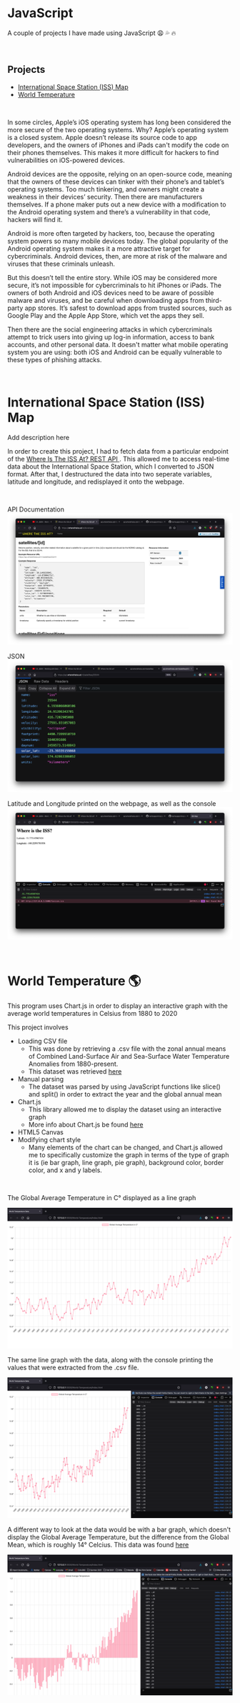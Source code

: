 # JavaScript
 A couple of projects I have made using JavaScript :weary: :sweat_drops: :fire:

 <br/>
 
 ## Projects
 - [International Space Station (ISS) Map](#international-space-station-iss-map)
 - [World Temperature](#World-Temperature-earth_americas)

 <br/>

 In some circles, Apple’s iOS operating system has long been considered the more secure of the two operating systems. Why? Apple’s operating system is a closed system. Apple doesn’t release its source code to app developers, and the owners of iPhones and iPads can't modify the code on their phones themselves. This makes it more difficult for hackers to find vulnerabilities on iOS-powered devices.

Android devices are the opposite, relying on an open-source code, meaning that the owners of these devices can tinker with their phone’s and tablet’s operating systems. Too much tinkering, and owners might create a weakness in their devices’ security. Then there are manufacturers themselves. If a phone maker puts out a new device with a modification to the Android operating system and there’s a vulnerability in that code, hackers will find it.

Android is more often targeted by hackers, too, because the operating system powers so many mobile devices today. The global popularity of the Android operating system makes it a more attractive target for cybercriminals. Android devices, then, are more at risk of the malware and viruses that these criminals unleash.

But this doesn’t tell the entire story. While iOS may be considered more secure, it’s not impossible for cybercriminals to hit iPhones or iPads. The owners of both Android and iOS devices need to be aware of possible malware and viruses, and be careful when downloading apps from third-party app stores. It’s safest to download apps from trusted sources, such as Google Play and the Apple App Store, which vet the apps they sell.

Then there are the social engineering attacks in which cybercriminals attempt to trick users into giving up log-in information, access to bank accounts, and other personal data. It doesn't matter what mobile operating system you are using: both iOS and Android can be equally vulnerable to these types of phishing attacks.

<br/>

# International Space Station (ISS) Map

Add description here

In order to create this project, I had to fetch data from a particular endpoint of the <a href="https://wheretheiss.at/w/developer">Where Is The ISS At? REST API </a>. This allowed me to access real-time data about the International Space Station, which I converted to JSON format. After that, I destructured the data into two seperate variables, latitude and longitude, and redisplayed it onto the webpage.

<br/>

API Documentation
![](ISS-Map/images/endpoint.png)

JSON
![](ISS-Map/images/json.png)

Latitude and Longitude printed on the webpage, as well as the console
![](ISS-Map/images/lat_and_lon.png)


<br/>

 # World Temperature :earth_americas:
 This program uses Chart.js in order to display an interactive graph with the average world temperatures in Celsius from 1880 to 2020

This project involves
- Loading CSV file
    - This was done by retrieving a .csv file with the zonal annual means of Combined Land-Surface Air and Sea-Surface Water Temperature Anomalies from 1880-present. 
    - This dataset was retrieved <a href="https://data.giss.nasa.gov/gistemp/">here</a>
- Manual parsing
    - The dataset was parsed by using JavaScript functions like slice() and split() in order to extract the year and the global annual mean
- Chart.js
    - This library allowed me to display the dataset using an interactive graph
    - More info about Chart.js be found <a href="https://www.chartjs.org/">here</a>
- HTML5 Canvas
- Modifying chart style
    - Many elements of the chart can be changed, and Chart.js allowed me to specifically customize the graph in terms of the type of graph it is (ie bar graph, line graph, pie graph), background color, border color, and x and y labels.

<br/>

The Global Average Temperature in C° displayed as a line graph


![](World-Temperature/images/full-graph.png)

The same line graph with the data, along with the console printing the values that were extracted from the .csv file.

![](World-Temperature/images/line.png)

A different way to look at the data would be with a bar graph, which doesn't display the Global Average Temperature, but the difference from the Global Mean, which is roughly 14° Celcius. This data was found <a href="https://earthobservatory.nasa.gov/world-of-change/global-temperatures"> here</a>

![](World-Temperature/images/bar.png)


<br/>

